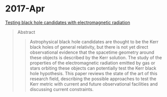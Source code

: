 # 2017-Apr
[Testing black hole candidates with electromagnetic radiation](https://arxiv.org/pdf/1509.03884)
> Abstract
>> Astrophysical black hole candidates are thought to be the Kerr black holes of general relativity, but there is not yet direct observational evidence that the spacetime geometry around these objects is described by the Kerr solution. The study of the properties of the electromagnetic radiation emitted by gas or stars orbiting these objects can potentially test the Kerr black hole hypothesis.
>> This paper reviews the state of the art of this research field, describing the possible approaches to test the Kerr metric with current and future observational facilities and discussing current constraints.
